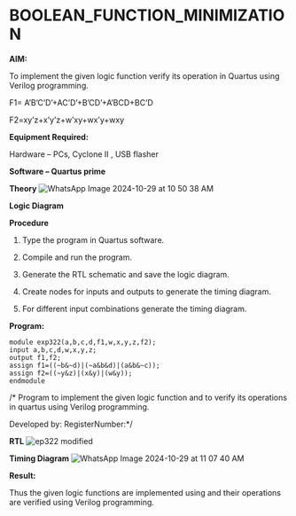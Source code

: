 # BOOLEAN_FUNCTION_MINIMIZATION

**AIM:**

To implement the given logic function verify its operation in Quartus using Verilog programming.

F1= A’B’C’D’+AC’D’+B’CD’+A’BCD+BC’D 

F2=xy’z+x’y’z+w’xy+wx’y+wxy

**Equipment Required:**

Hardware – PCs, Cyclone II , USB flasher

**Software – Quartus prime**

**Theory**
![WhatsApp Image 2024-10-29 at 10 50 38 AM](https://github.com/user-attachments/assets/9b3eb212-23b8-481e-ae0b-6e0e6dcba327)

**Logic Diagram**

**Procedure**

1.	Type the program in Quartus software.

2.	Compile and run the program.

3.	Generate the RTL schematic and save the logic diagram.

4.	Create nodes for inputs and outputs to generate the timing diagram.

5.	For different input combinations generate the timing diagram.


**Program:**
```
module exp322(a,b,c,d,f1,w,x,y,z,f2);
input a,b,c,d,w,x,y,z;
output f1,f2;
assign f1=((~b&~d)|(~a&b&d)|(a&b&~c));
assign f2=((~y&z)|(x&y)|(w&y));
endmodule
```
/* Program to implement the given logic function and to verify its operations in quartus using Verilog programming. 

Developed by: RegisterNumber:*/

**RTL**
![ep322 modified](https://github.com/user-attachments/assets/da95e8f6-8e97-4109-95cc-8f52af0c3887)

**Timing Diagram**
![WhatsApp Image 2024-10-29 at 11 07 40 AM](https://github.com/user-attachments/assets/12ff01e1-ff60-432c-82e6-cd2f9c806621)


**Result:**

Thus the given logic functions are implemented using and their operations are verified using Verilog programming.

